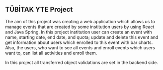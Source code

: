 ## TÜBİTAK YTE Project

The aim of this project was creating a web application which allows us to manage events that are created by
some institution users by using React and Java Spring. In this project institution user can create an event with
name, starting date, end date, and quota; update and delete this event and get information about users which
enrolled to this event with bar charts. Also, the users, who want to see all events and enroll events which users
want to, can list all activities and enroll them. <br />

In this project all transferred object validations are set in the backend side.
